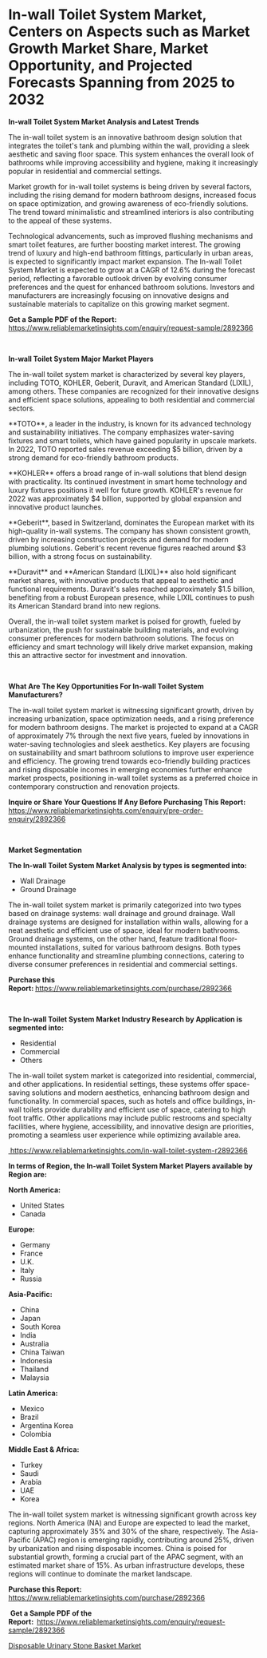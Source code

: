 <p><h1>In-wall Toilet System Market, Centers on Aspects such as Market Growth Market Share, Market Opportunity, and Projected Forecasts Spanning from 2025 to 2032</h1></p><p><strong>In-wall Toilet System Market Analysis and Latest Trends</strong></p>
<p><p>The in-wall toilet system is an innovative bathroom design solution that integrates the toilet's tank and plumbing within the wall, providing a sleek aesthetic and saving floor space. This system enhances the overall look of bathrooms while improving accessibility and hygiene, making it increasingly popular in residential and commercial settings. </p><p>Market growth for in-wall toilet systems is being driven by several factors, including the rising demand for modern bathroom designs, increased focus on space optimization, and growing awareness of eco-friendly solutions. The trend toward minimalistic and streamlined interiors is also contributing to the appeal of these systems. </p><p>Technological advancements, such as improved flushing mechanisms and smart toilet features, are further boosting market interest. The growing trend of luxury and high-end bathroom fittings, particularly in urban areas, is expected to significantly impact market expansion. The In-wall Toilet System Market is expected to grow at a CAGR of 12.6% during the forecast period, reflecting a favorable outlook driven by evolving consumer preferences and the quest for enhanced bathroom solutions. Investors and manufacturers are increasingly focusing on innovative designs and sustainable materials to capitalize on this growing market segment.</p></p>
<p><strong>Get a Sample PDF of the Report:&nbsp;</strong> <a href="https://www.reliablemarketinsights.com/enquiry/request-sample/2892366?utm_campaign=3511&utm_medium=2&utm_source=Github&utm_content=ia&utm_term=15032025&utm_id=in-wall-toilet-system">https://www.reliablemarketinsights.com/enquiry/request-sample/2892366</a></p>
<p>&nbsp;</p>
<p><strong>In-wall Toilet System Major Market Players</strong></p>
<p><p>The in-wall toilet system market is characterized by several key players, including TOTO, KOHLER, Geberit, Duravit, and American Standard (LIXIL), among others. These companies are recognized for their innovative designs and efficient space solutions, appealing to both residential and commercial sectors. </p><p>**TOTO**, a leader in the industry, is known for its advanced technology and sustainability initiatives. The company emphasizes water-saving fixtures and smart toilets, which have gained popularity in upscale markets. In 2022, TOTO reported sales revenue exceeding $5 billion, driven by a strong demand for eco-friendly bathroom products.</p><p>**KOHLER** offers a broad range of in-wall solutions that blend design with practicality. Its continued investment in smart home technology and luxury fixtures positions it well for future growth. KOHLER's revenue for 2022 was approximately $4 billion, supported by global expansion and innovative product launches.</p><p>**Geberit**, based in Switzerland, dominates the European market with its high-quality in-wall systems. The company has shown consistent growth, driven by increasing construction projects and demand for modern plumbing solutions. Geberit's recent revenue figures reached around $3 billion, with a strong focus on sustainability.</p><p>**Duravit** and **American Standard (LIXIL)** also hold significant market shares, with innovative products that appeal to aesthetic and functional requirements. Duravit's sales reached approximately $1.5 billion, benefiting from a robust European presence, while LIXIL continues to push its American Standard brand into new regions.</p><p>Overall, the in-wall toilet system market is poised for growth, fueled by urbanization, the push for sustainable building materials, and evolving consumer preferences for modern bathroom solutions. The focus on efficiency and smart technology will likely drive market expansion, making this an attractive sector for investment and innovation.</p></p>
<p>&nbsp;</p>
<p><strong>What Are The Key Opportunities For In-wall Toilet System Manufacturers?</strong></p>
<p><p>The in-wall toilet system market is witnessing significant growth, driven by increasing urbanization, space optimization needs, and a rising preference for modern bathroom designs. The market is projected to expand at a CAGR of approximately 7% through the next five years, fueled by innovations in water-saving technologies and sleek aesthetics. Key players are focusing on sustainability and smart bathroom solutions to improve user experience and efficiency. The growing trend towards eco-friendly building practices and rising disposable incomes in emerging economies further enhance market prospects, positioning in-wall toilet systems as a preferred choice in contemporary construction and renovation projects.</p></p>
<p><strong>Inquire or Share Your Questions If Any Before Purchasing This Report:</strong> <a href="https://www.reliablemarketinsights.com/enquiry/pre-order-enquiry/2892366?utm_campaign=3511&utm_medium=2&utm_source=Github&utm_content=ia&utm_term=15032025&utm_id=in-wall-toilet-system">https://www.reliablemarketinsights.com/enquiry/pre-order-enquiry/2892366</a></p>
<p>&nbsp;</p>
<p><strong>Market Segmentation</strong></p>
<p><strong>The In-wall Toilet System Market Analysis by types is segmented into:</strong></p>
<p><ul><li>Wall Drainage</li><li>Ground Drainage</li></ul></p>
<p><p>The in-wall toilet system market is primarily categorized into two types based on drainage systems: wall drainage and ground drainage. Wall drainage systems are designed for installation within walls, allowing for a neat aesthetic and efficient use of space, ideal for modern bathrooms. Ground drainage systems, on the other hand, feature traditional floor-mounted installations, suited for various bathroom designs. Both types enhance functionality and streamline plumbing connections, catering to diverse consumer preferences in residential and commercial settings.</p></p>
<p><strong>Purchase this Report:&nbsp;</strong><a href="https://www.reliablemarketinsights.com/purchase/2892366?utm_campaign=3511&utm_medium=2&utm_source=Github&utm_content=ia&utm_term=15032025&utm_id=in-wall-toilet-system">https://www.reliablemarketinsights.com/purchase/2892366</a></p>
<p>&nbsp;</p>
<p><strong>The In-wall Toilet System Market Industry Research by Application is segmented into:</strong></p>
<p><ul><li>Residential</li><li>Commercial</li><li>Others</li></ul></p>
<p><p>The in-wall toilet system market is categorized into residential, commercial, and other applications. In residential settings, these systems offer space-saving solutions and modern aesthetics, enhancing bathroom design and functionality. In commercial spaces, such as hotels and office buildings, in-wall toilets provide durability and efficient use of space, catering to high foot traffic. Other applications may include public restrooms and specialty facilities, where hygiene, accessibility, and innovative design are priorities, promoting a seamless user experience while optimizing available area.</p></p>
<p><a href="https://www.reliablemarketinsights.com/in-wall-toilet-system-r2892366?utm_campaign=3511&utm_medium=2&utm_source=Github&utm_content=ia&utm_term=15032025&utm_id=in-wall-toilet-system">&nbsp;https://www.reliablemarketinsights.com/in-wall-toilet-system-r2892366</a></p>
<p><strong>In terms of Region, the In-wall Toilet System Market Players available by Region are:</strong></p>
<p>
    <p> <strong> North America: </strong>
        <ul>
            <li>United States</li>
            <li>Canada</li>
        </ul>
        </p> 
    <p> <strong> Europe: </strong>
        <ul>
            <li>Germany</li>
            <li>France</li>
            <li>U.K.</li>
            <li>Italy</li>
            <li>Russia</li>
        </ul>
        </p> 
    <p> <strong> Asia-Pacific: </strong>
        <ul>
            <li>China</li>
            <li>Japan</li>
            <li>South Korea</li>
            <li>India</li>
            <li>Australia</li>
            <li>China Taiwan</li>
            <li>Indonesia</li>
            <li>Thailand</li>
            <li>Malaysia</li>
        </ul>
        </p> 
    <p> <strong> Latin America: </strong>
        <ul>
            <li>Mexico</li>
            <li>Brazil</li>
            <li>Argentina Korea</li>
            <li>Colombia</li>
        </ul>
        </p> 
    <p> <strong> Middle East & Africa: </strong>
        <ul>
            <li>Turkey</li>
            <li>Saudi</li>
            <li>Arabia</li>
            <li>UAE</li>
            <li>Korea</li>
        </ul>
    </p>
    </p>
<p><p>The in-wall toilet system market is witnessing significant growth across key regions. North America (NA) and Europe are expected to lead the market, capturing approximately 35% and 30% of the share, respectively. The Asia-Pacific (APAC) region is emerging rapidly, contributing around 25%, driven by urbanization and rising disposable incomes. China is poised for substantial growth, forming a crucial part of the APAC segment, with an estimated market share of 15%. As urban infrastructure develops, these regions will continue to dominate the market landscape.</p></p>
<p><strong>Purchase this Report: </strong><a href="https://www.reliablemarketinsights.com/purchase/2892366?utm_campaign=3511&utm_medium=2&utm_source=Github&utm_content=ia&utm_term=15032025&utm_id=in-wall-toilet-system">https://www.reliablemarketinsights.com/purchase/2892366</a></p>
<p>&nbsp;<strong>Get a Sample PDF of the Report:&nbsp;&nbsp;</strong><a href="https://www.reliablemarketinsights.com/enquiry/request-sample/2892366?utm_campaign=3511&utm_medium=2&utm_source=Github&utm_content=ia&utm_term=15032025&utm_id=in-wall-toilet-system">https://www.reliablemarketinsights.com/enquiry/request-sample/2892366</a></p>
<p><strong></strong></p>
<p><p><a href="https://github.com/kukolkasimo5/Market-Research-Report-List-1/blob/main/disposable-urinary-stone-basket-market.md?utm_campaign=3511&utm_medium=2&utm_source=Github&utm_content=ia&utm_term=15032025&utm_id=in-wall-toilet-system">Disposable Urinary Stone Basket Market</a></p></p>